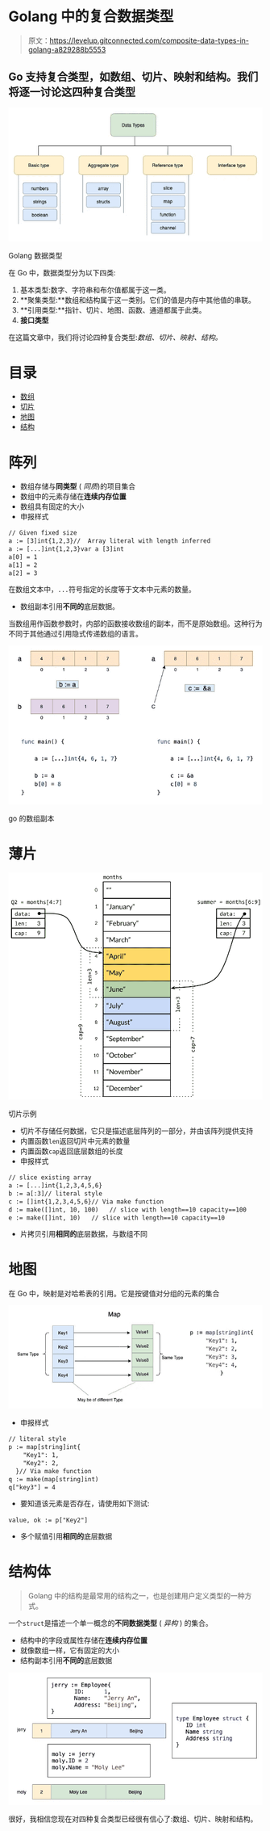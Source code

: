 # Golang 中的复合数据类型

> 原文：<https://levelup.gitconnected.com/composite-data-types-in-golang-a829288b5553>

## Go 支持复合类型，如数组、切片、映射和结构。我们将逐一讨论这四种复合类型

![](img/f3ce4c69e5f63633aec36c8214fdc046.png)

Golang 数据类型

在 Go 中，数据类型分为以下四类:

1.  基本类型:数字、字符串和布尔值都属于这一类。
2.  **聚集类型:**数组和结构属于这一类别。它们的值是内存中其他值的串联。
3.  **引用类型:**指针、切片、地图、函数、通道都属于此类。
4.  **接口类型**

在这篇文章中，我们将讨论四种复合类型:*数组、切片、映射、结构。*

# 目录

*   [数组](#866f)
*   [切片](#d610)
*   [地图](#640d)
*   [结构](#e9ca)

# **阵列**

*   数组存储与**同类型** ( *同质*)的项目集合
*   数组中的元素存储在**连续内存位置**
*   数组具有固定的大小
*   申报样式

```
// Given fixed size
a := [3]int{1,2,3}//  Array literal with length inferred
a := [...]int{1,2,3}var a [3]int
a[0] = 1
a[1] = 2
a[2] = 3
```

在数组文本中，`...`符号指定的长度等于文本中元素的数量。

*   数组副本引用**不同的**底层数据。

当数组用作函数参数时，内部的函数接收数组的副本，而不是原始数组。这种行为不同于其他通过引用隐式传递数组的语言。

![](img/5eed6a24c865ad0e2b4f21f8ff25dd0c.png)

go 的数组副本

# 薄片

![](img/0b422684e6e4e73b9360b44cfa887130.png)

切片示例

*   切片不存储任何数据，它只是描述底层阵列的一部分，并由该阵列提供支持
*   内置函数`len`返回切片中元素的数量
*   内置函数`cap`返回底层数组的长度
*   申报样式

```
// slice existing array 
a := [...]int{1,2,3,4,5,6}
b := a[:3]// literal style
c := []int{1,2,3,4,5,6}// Via make function
d := make([]int, 10, 100)   // slice with length==10 capacity==100
e := make([]int, 10)   // slice with length==10 capacity==10
```

*   片拷贝引用**相同的**底层数据，与数组不同

# 地图

在 Go 中，映射是对哈希表的引用。它是按键值对分组的元素的集合

![](img/baaa32ee5d52d570c44182aa4400ba3c.png)

*   申报样式

```
// literal style
p := map[string]int{
    "Key1": 1,
    "Key2": 2,
  }// Via make function
q := make(map[string]int)
q["key3"] = 4
```

*   要知道该元素是否存在，请使用如下测试:

`value, ok := p["Key2"]`

*   多个赋值引用**相同的**底层数据

# 结构体

> Golang 中的结构是最常用的结构之一，也是创建用户定义类型的一种方式。

一个`struct`是描述一个单一概念的**不同数据类型** ( *异构* ) 的集合。

*   结构中的字段或属性存储在**连续内存位置**
*   就像数组一样，它有固定的大小
*   结构副本引用**不同的**底层数据

![](img/f4043684d2f6b4d1d7207bfd2757e584.png)

很好，我相信您现在对四种复合类型已经很有信心了:数组、切片、映射和结构。
